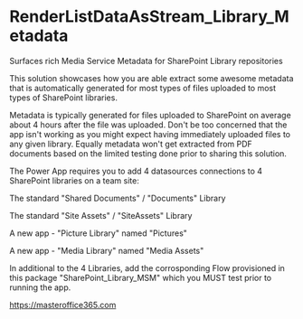 # RenderListDataAsStream_Library_Metadata
Surfaces rich Media Service Metadata for SharePoint Library repositories

This solution showcases how you are able extract some awesome metadata that is automatically generated for most types of files uploaded to most types of SharePoint libraries. 

Metadata is typically generated for files uploaded to SharePoint on average about 4 hours after the file was uploaded. Don't be too concerned that the app isn't working as you might expect having immediately uploaded files to any given library. Equally metadata won't get extracted from PDF documents based on the limited testing done prior to sharing this solution.

The Power App requires you to add 4 datasources connections to 4 SharePoint libraries on a team site:

The standard "Shared Documents" / "Documents" Library

The standard "Site Assets" / "SiteAssets" Library

A new app - "Picture Library" named "Pictures"

A new app - "Media Library" named "Media Assets"

In additional to the 4 Libraries, add the corrosponding Flow provisioned in this package "SharePoint_Library_MSM" which you MUST test prior to running the app.

https://masteroffice365.com
